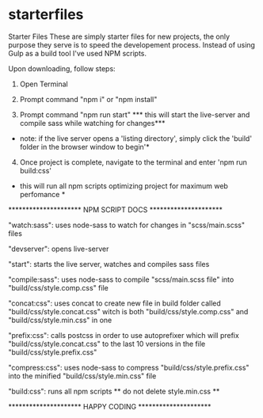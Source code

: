 # starterfiles
Starter Files
These are simply starter files for new projects, the only purpose they serve is to speed
the developement process. Instead of using Gulp as a build tool I've used NPM scripts.

Upon downloading, follow steps:

1. Open Terminal 

2. Prompt command "npm i" or "npm install"

3. Prompt command "npm run start" *** this will start the live-server and compile sass while watching for changes*** 
* note: if the live server opens a 'listing directory', simply click the 'build' folder in the browser window to begin'*

4. Once project is complete, navigate to the terminal and enter 'npm run build:css'
* this will run all npm scripts optimizing project for maximum web perfomance *

********************* NPM SCRIPT DOCS *********************


"watch:sass": uses node-sass to watch for changes in  "scss/main.scss" files

"devserver": opens live-server

"start": starts the live server, watches and compiles sass files

"compile:sass": uses node-sass to compile "scss/main.scss file" into "build/css/style.comp.css" file 

"concat:css": uses concat to create new file in build folder called "build/css/style.concat.css" witch is both "build/css/style.comp.css" and "build/css/style.min.css" in one

"prefix:css": calls postcss in order to use autoprefixer which will prefix "build/css/style.concat.css" to the last 10 versions in the file "build/css/style.prefix.css"

"compress:css": uses node-sass to compress "build/css/style.prefix.css" into the minified  "build/css/style.min.css" file

"build:css": runs all npm scripts ** do not delete style.min.css **

********************* HAPPY CODING *********************
